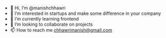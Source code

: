 - 👋 Hi, I’m @manishchhawri
- 👀 I’m interested in startups and make some difference in your company
- 🌱 I’m currently learning frontend
- 💞️ I’m looking to collaborate on projects
- 📫 How to reach me chhawrimanish@gmail.com

<!---
manishchhawri/manishchhawri is a ✨ special ✨ repository because its `README.md` (this file) appears on your GitHub profile.
You can click the Preview link to take a look at your changes.
--->
